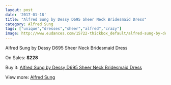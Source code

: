 ```yaml
---
layout: post
date: '2017-01-18'
title: "Alfred Sung by Dessy D695 Sheer Neck Bridesmaid Dress"
category: Alfred Sung
tags: ["unique","dresses","sheer","alfred","crazy"]
image: http://www.eudances.com/15722-thickbox_default/alfred-sung-by-dessy-d695-sheer-neck-bridesmaid-dress.jpg
---
```

Alfred Sung by Dessy D695 Sheer Neck Bridesmaid Dress

On Sales: **$228**
<a href="https://www.eudances.com/en/alfred-sung/4641-alfred-sung-by-dessy-d695-sheer-neck-bridesmaid-dress.html"><amp-img layout="responsive" width="600" height="600" src="//www.eudances.com/15722-thickbox_default/alfred-sung-by-dessy-d695-sheer-neck-bridesmaid-dress.jpg" alt="Alfred Sung by Dessy D695 Sheer Neck Bridesmaid Dress 0" /></a>
<a href="https://www.eudances.com/en/alfred-sung/4641-alfred-sung-by-dessy-d695-sheer-neck-bridesmaid-dress.html"><amp-img layout="responsive" width="600" height="600" src="//www.eudances.com/15725-thickbox_default/alfred-sung-by-dessy-d695-sheer-neck-bridesmaid-dress.jpg" alt="Alfred Sung by Dessy D695 Sheer Neck Bridesmaid Dress 1" /></a>
<a href="https://www.eudances.com/en/alfred-sung/4641-alfred-sung-by-dessy-d695-sheer-neck-bridesmaid-dress.html"><amp-img layout="responsive" width="600" height="600" src="//www.eudances.com/15724-thickbox_default/alfred-sung-by-dessy-d695-sheer-neck-bridesmaid-dress.jpg" alt="Alfred Sung by Dessy D695 Sheer Neck Bridesmaid Dress 2" /></a>
<a href="https://www.eudances.com/en/alfred-sung/4641-alfred-sung-by-dessy-d695-sheer-neck-bridesmaid-dress.html"><amp-img layout="responsive" width="600" height="600" src="//www.eudances.com/15723-thickbox_default/alfred-sung-by-dessy-d695-sheer-neck-bridesmaid-dress.jpg" alt="Alfred Sung by Dessy D695 Sheer Neck Bridesmaid Dress 3" /></a>

Buy it: [Alfred Sung by Dessy D695 Sheer Neck Bridesmaid Dress](https://www.eudances.com/en/alfred-sung/4641-alfred-sung-by-dessy-d695-sheer-neck-bridesmaid-dress.html "Alfred Sung by Dessy D695 Sheer Neck Bridesmaid Dress")

View more: [Alfred Sung](https://www.eudances.com/en/52-alfred-sung "Alfred Sung")